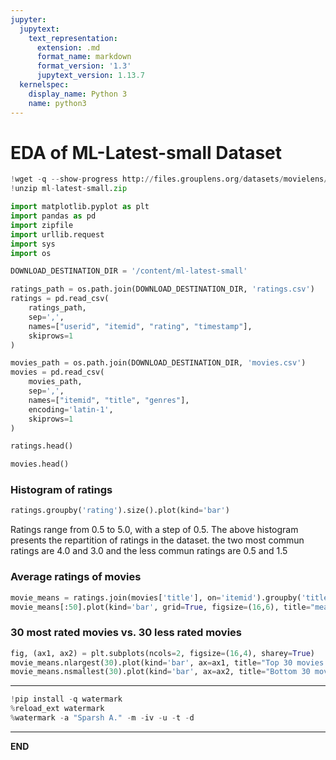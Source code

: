 ```yaml
---
jupyter:
  jupytext:
    text_representation:
      extension: .md
      format_name: markdown
      format_version: '1.3'
      jupytext_version: 1.13.7
  kernelspec:
    display_name: Python 3
    name: python3
---
```


<!-- #region id="o6wusT5VNzF4" -->
# EDA of ML-Latest-small Dataset
<!-- #endregion -->

```python colab={"base_uri": "https://localhost:8080/"} id="LJ2hyoJilWk6" executionInfo={"status": "ok", "timestamp": 1638019880545, "user_tz": -330, "elapsed": 934, "user": {"displayName": "Sparsh Agarwal", "photoUrl": "https://lh3.googleusercontent.com/a/default-user=s64", "userId": "13037694610922482904"}} outputId="7e8ebeac-a088-4b26-948c-e270e4870fad"
!wget -q --show-progress http://files.grouplens.org/datasets/movielens/ml-latest-small.zip
!unzip ml-latest-small.zip
```

```python id="AczdI7z5mPwk"
import matplotlib.pyplot as plt
import pandas as pd
import zipfile
import urllib.request
import sys
import os
```

```python id="T15LdRgNmMHs"
DOWNLOAD_DESTINATION_DIR = '/content/ml-latest-small'
```

```python id="qMxJlAhwmJAR"
ratings_path = os.path.join(DOWNLOAD_DESTINATION_DIR, 'ratings.csv')
ratings = pd.read_csv(
    ratings_path,
    sep=',',
    names=["userid", "itemid", "rating", "timestamp"],
    skiprows=1
)

movies_path = os.path.join(DOWNLOAD_DESTINATION_DIR, 'movies.csv')
movies = pd.read_csv(
    movies_path,
    sep=',',
    names=["itemid", "title", "genres"],
    encoding='latin-1',
    skiprows=1
)
```

```python colab={"base_uri": "https://localhost:8080/", "height": 206} id="WeswVuzPmVU9" executionInfo={"status": "ok", "timestamp": 1638020028701, "user_tz": -330, "elapsed": 756, "user": {"displayName": "Sparsh Agarwal", "photoUrl": "https://lh3.googleusercontent.com/a/default-user=s64", "userId": "13037694610922482904"}} outputId="b4266e8c-7510-401e-8232-b8cd73737714"
ratings.head()
```

```python colab={"base_uri": "https://localhost:8080/", "height": 206} id="XnAz-wnlmhHM" executionInfo={"status": "ok", "timestamp": 1638020032893, "user_tz": -330, "elapsed": 454, "user": {"displayName": "Sparsh Agarwal", "photoUrl": "https://lh3.googleusercontent.com/a/default-user=s64", "userId": "13037694610922482904"}} outputId="b3998c6c-4fe2-44f9-cac4-58c4368eb3bc"
movies.head()
```

<!-- #region id="Fg-adKwlmk7E" -->
### Histogram of ratings
<!-- #endregion -->

```python colab={"base_uri": "https://localhost:8080/", "height": 302} id="4rkLuGshmh4f" executionInfo={"status": "ok", "timestamp": 1638020164411, "user_tz": -330, "elapsed": 459, "user": {"displayName": "Sparsh Agarwal", "photoUrl": "https://lh3.googleusercontent.com/a/default-user=s64", "userId": "13037694610922482904"}} outputId="7a47e222-ae5f-4e80-c0d8-f6a63e1201d5"
ratings.groupby('rating').size().plot(kind='bar')
```

<!-- #region id="UagZLtohnCZk" -->
Ratings range from 0.5 to 5.0, with a step of 0.5. The above histogram presents the repartition of ratings in the dataset. the two most commun ratings are 4.0 and 3.0 and the less commun ratings are 0.5 and  1.5
<!-- #endregion -->

<!-- #region id="mETzLloMnILq" -->
### Average ratings of movies
<!-- #endregion -->

```python colab={"base_uri": "https://localhost:8080/", "height": 709} id="ErMA0yq4nKm-" executionInfo={"status": "ok", "timestamp": 1638020205305, "user_tz": -330, "elapsed": 2069, "user": {"displayName": "Sparsh Agarwal", "photoUrl": "https://lh3.googleusercontent.com/a/default-user=s64", "userId": "13037694610922482904"}} outputId="2eba456c-afad-4648-fd7f-5e4eb3b5654a"
movie_means = ratings.join(movies['title'], on='itemid').groupby('title').rating.mean()
movie_means[:50].plot(kind='bar', grid=True, figsize=(16,6), title="mean ratings of 50 movies")
```

<!-- #region id="9dqn7DONnL9I" -->
### 30 most rated movies vs. 30 less rated movies
<!-- #endregion -->

```python colab={"base_uri": "https://localhost:8080/", "height": 716} id="FuvgqaQonOj8" executionInfo={"status": "ok", "timestamp": 1638020221784, "user_tz": -330, "elapsed": 2257, "user": {"displayName": "Sparsh Agarwal", "photoUrl": "https://lh3.googleusercontent.com/a/default-user=s64", "userId": "13037694610922482904"}} outputId="d276f277-30df-46fd-ece5-e409a38c397e"
fig, (ax1, ax2) = plt.subplots(ncols=2, figsize=(16,4), sharey=True)
movie_means.nlargest(30).plot(kind='bar', ax=ax1, title="Top 30 movies in data set")
movie_means.nsmallest(30).plot(kind='bar', ax=ax2, title="Bottom 30 movies in data set")
```

<!-- #region id="iiUICv1NnVg3" -->
---
<!-- #endregion -->

```python colab={"base_uri": "https://localhost:8080/"} id="G09AvueCnVg6" executionInfo={"status": "ok", "timestamp": 1638020261393, "user_tz": -330, "elapsed": 3500, "user": {"displayName": "Sparsh Agarwal", "photoUrl": "https://lh3.googleusercontent.com/a/default-user=s64", "userId": "13037694610922482904"}} outputId="d1d362f3-3aae-4f91-8ce5-43ba0260c944"
!pip install -q watermark
%reload_ext watermark
%watermark -a "Sparsh A." -m -iv -u -t -d
```

<!-- #region id="fJf0Yn5YnVg7" -->
---
<!-- #endregion -->

<!-- #region id="zwp2fxcunVg7" -->
**END**
<!-- #endregion -->
